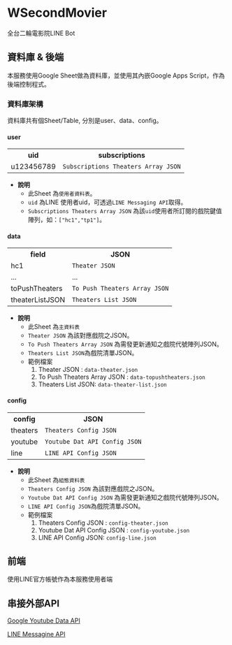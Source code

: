 # WSecondMovier

全台二輪電影院LINE Bot

## 資料庫 & 後端

本服務使用Google Sheet做為資料庫，並使用其內嵌Google Apps Script，作為後端控制程式。

### 資料庫架構

資料庫共有個Sheet/Table, 分別是user、data、config。

#### user
<table>
  <tr>
     <th>uid</th>
     <th>subscriptions</th>
  </tr>  
  <tr>
     <td>u123456789</td>
     <td><code>Subscriptions Theaters Array JSON</code></td>
  </tr>
</table>

+ **說明**
    + 此Sheet 為`使用者資料表`。
    + `uid` 為LINE 使用者uid，可透過`LINE Messaging API`取得。
    + `Subscriptions Theaters Array JSON` 為該`uid`使用者所訂閱的戲院鍵值陣列，如：`["hc1","tp1"]`。

#### data
<table>
  <tr>
     <th>field</th>
     <th>JSON</th>
  </tr>
  <tr>
     <td>hc1</td>
     <td><code>Theater JSON</code></td>
  </tr>
  <tr>
     <td>...</td>
     <td>...</td>
  </tr>
  <tr>
     <td>toPushTheaters</td>
     <td><code>To Push Theaters Array JSON</code></td>
  </tr>
  <tr>
     <td>theaterListJSON</td>
     <td><code>Theaters List JSON</code></td>
  </tr>
</table>

+ **說明**
    + 此Sheet 為`主資料表`
    + `Theater JSON` 為該對應戲院之JSON。
    + `To Push Theaters Array JSON` 為需發更新通知之戲院代號陣列JSON。
    + `Theaters List JSON`為戲院清單JSON。
    + 範例檔案
        1.  Theater JSON : `data-theater.json`
        2.  To Push Theaters Array JSON : `data-topushtheaters.json`
        3.  Theaters List JSON: `data-theater-list.json`

#### config
<table>
  <tr>
     <th>config</th>
     <th>JSON</th>
  </tr>
  <tr>
     <td>theaters</td>
     <td><code>Theaters Config JSON</code></td>
  </tr>
  <tr>
     <td>youtube</td>
     <td><code>Youtube Dat API Config JSON</code></td>
  </tr>
  <tr>
     <td>line</td>
     <td><code>LINE API Config JSON</code></td>
  </tr>
</table>

+ **說明**
    + 此Sheet 為`組態資料表`
    + `Theaters Config JSON` 為該對應戲院之JSON。
    + `Youtube Dat API Config JSON` 為需發更新通知之戲院代號陣列JSON。
    + `LINE API Config JSON`為戲院清單JSON。
    + 範例檔案
        1.  Theaters Config JSON : `config-theater.json`
        2.  Youtube Dat API Config JSON : `config-youtube.json`
        3.  LINE API Config JSON: `config-line.json`

## 前端

使用LINE官方帳號作為本服務使用者端

## 串接外部API

[Google Youtube Data API](https://developers.google.com/youtube/v3)

[LINE Messagine API](https://developers.line.biz/en/reference/messaging-api/)
